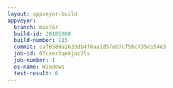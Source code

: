 ```yaml
---
layout: appveyor-build
appveyor:
  branch: master
  build-id: 20185008
  build-number: 115
  commit: caf6589a2633db4f6aa1d57eb7cf5bc735e154e3
  job-id: 07cxer3qe4jac2ls
  job-number: 1
  os-name: Windows
  test-result: 0
---
```

